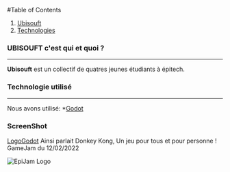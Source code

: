 #Table of Contents
1. [Ubisouft](#ubisouft-c-'-est-qui-et-quoi-?)
2. [Technologies](#Technologies)
###  UBISOUFT c'est qui et quoi ?
***
**Ubisouft** est un collectif de quatres jeunes étudiants à épitech.
### Technologie utilisé
***
Nous avons utilisé:
*[Godot](https://godotengine.org/)
### ScreenShot
[LogoGodot](https://upload.wikimedia.org/wikipedia/commons/5/5a/Godot_logo.svg)
Ainsi parlait Donkey Kong, Un jeu pour tous et pour personne !
GameJam du 12/02/2022

![EpiJam Logo](https://user-images.githubusercontent.com/72013160/153730506-e15526f1-0566-4a2a-9c91-a4371f96e91f.png)


